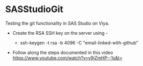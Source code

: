 # SASStudioGit
Testing the git functionality in SAS Studio on Viya. 

* Create the RSA SSH key on the server using -
  - ssh-keygen -t rsa -b 4096 -C "email-linked-with-github"
  
* Follow along the steps documented in this video https://www.youtube.com/watch?v=v9jZmHP--1s&t=
